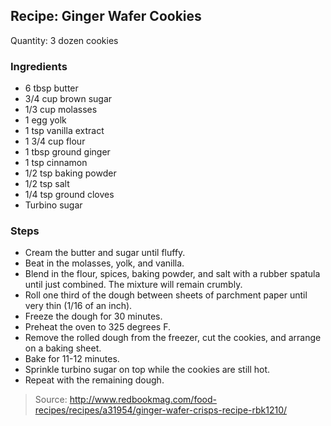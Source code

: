## Recipe: Ginger Wafer Cookies
Quantity: 3 dozen cookies  

### Ingredients
 - 6 tbsp butter
 - 3/4 cup brown sugar
 - 1/3 cup molasses
 - 1 egg yolk
 - 1 tsp vanilla extract
 - 1 3/4 cup flour
 - 1 tbsp ground ginger
 - 1 tsp cinnamon
 - 1/2 tsp baking powder
 - 1/2 tsp salt
 - 1/4 tsp ground cloves
 - Turbino sugar

### Steps
 - Cream the butter and sugar until fluffy.
 - Beat in the molasses, yolk, and vanilla.
 - Blend in the flour, spices, baking powder, and salt with a rubber spatula until just combined. The mixture will remain crumbly.
 - Roll one third of the dough between sheets of parchment paper until very thin (1/16 of an inch).
 - Freeze the dough for 30 minutes.
 - Preheat the oven to 325 degrees F.
 - Remove the rolled dough from the freezer, cut the cookies, and arrange on a baking sheet.
 - Bake for 11-12 minutes.
 - Sprinkle turbino sugar on top while the cookies are still hot.
 - Repeat with the remaining dough.

> Source: http://www.redbookmag.com/food-recipes/recipes/a31954/ginger-wafer-crisps-recipe-rbk1210/